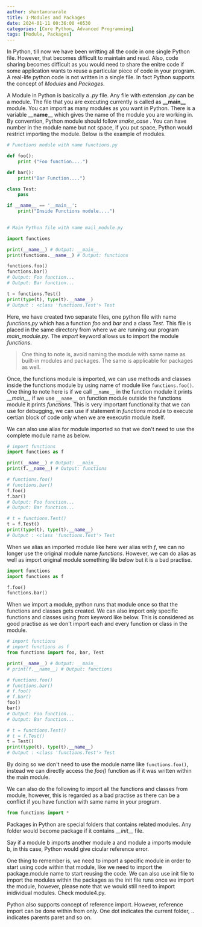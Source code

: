 ```yaml
---
author: shantanunarale
title: 1-Modules and Packages
date: 2024-01-11 00:36:00 +0530
categories: [Core Python, Advanced Programming]
tags: [Module, Packages]
---
```


In Python, till now we have been writting all the code in one single Python file. However, that becomes difficult to maintain and read. Also, code sharing becomes difficult as you would need to share the enitre code if some application wants to reuse a particular piece of code in your program. A real-life python code is not written in a single file. In fact Python supports the concept of *Modules* and *Packages*.

A Module in Python is basically a *.py* file. Any file with extension *.py* can be a module. The file that you are executing currently is called as **\_\_main\_\_** module. You can import as many modules as you want in Python. There is a variable **\_\_name\_\_** which gives the name of the module you are working in. By convention, Python module should follow *snake_case* . You can have number in the module name but not space, if you put space, Python would restrict importing the module. Below is the example of modules. 

```python
# Functions module with name functions.py

def foo():
    print ("Foo function....")

def bar():
    print("Bar Function....")

class Test:
    pass

if __name__ == '__main__':
    print("Inside Functions module....")
    
```
```python
# Main Python file with name mail_module.py

import functions

print(__name__) # Output: __main__
print(functions.__name__) # Output: functions

functions.foo()
functions.bar()
# Output: Foo function...
# Output: Bar function...

t = functions.Test()
print(type(t), type(t).__name__)
# Output : <class 'functions.Test'> Test
```

Here, we have created two separate files, one python file with name *functions.py* which has a function *foo* and *bar* and a class *Test*. This file is placed in the same directory from where we are running our program *main_module.py*. The *import* keyword allows us to import the module *functions*.

> One thing to note is, avoid naming the module with same name as built-in modules and packages. The same is applicable for packages as well.

Once, the functions module is imported, we can use methods and classes inside the functions module by using name of module like `functions.foo()`. One thing to note here is if we call `__name__` in the function module it prints *\_\_main\_\_*, if we use `__name__` on function module outside the functions module it prints *functions*. This is very important functionality that we can use for debugging, we can use if statement in *functions* module to execute certian block of code only when we are exexcutin module itself.

We can also use alias for module imported so that we don't need to use the complete module name as below.

```python
# import functions
import functions as f

print(__name__) # Output: __main__
print(f.__name__) # Output: functions

# functions.foo()
# functions.bar()
f.foo()
f.bar()
# Output: Foo function...
# Output: Bar function...

# t = functions.Test()
t = f.Test()
print(type(t), type(t).__name__)
# Output : <class 'functions.Test'> Test
```
When we alias an imported module like here wer alias with *f*, we can no longer use the original module name *functions*. However, we can do alias as well as import original module something lile below but it is a bad practise.

```python
import functions
import functions as f

f.foo()
functions.bar()
```

When we import a module, python runs that module once so that the functions and classes gets created. We can also import only specific functions and classes using *from* keyword like below. This is considered as good practise as we don't import each and every function or class in the module.

```python
# import functions
# import functions as f
from functions import foo, bar, Test

print(__name__) # Output: __main__
# print(f.__name__) # Output: functions

# functions.foo()
# functions.bar()
# f.foo()
# f.bar()
foo()
bar()
# Output: Foo function...
# Output: Bar function...

# t = functions.Test()
# t = f.Test()
t = Test()
print(type(t), type(t).__name__)
# Output : <class 'functions.Test'> Test
```
By doing so we don't need to use the module name like `functions.foo()`, instead we can directly access the *foo()* function as if it was written within the main module.

We can also do the following to import all the functions and classes from module, however, this is regarded as a bad practise as there can be a conflict if you have function with same name in your program.

```python
from functions import *
```

Packages in Python are special folders that contains related modules. Any folder would become package if it contains *\_\_init\_\_* file.

Say if a module b imports another module a and module a imports module b, in this case, Python would give cicular reference error. 

One thing to remember is, we need to import a specific module in order to start using code within that module, like we need to import the package.module name to start reusing the code. We can also use init file to import the modules within the packages as the init file runs once we import the module, however, please note that we would still need to import inidividual modules. Check module4.py.

Python also supports concept of reference import. However, reference import can be done within from only. One dot indicates the current folder, .. indicates parents paret and so on.